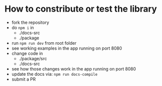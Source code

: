 # How to constribute or test the library
- fork the repository
- do ```npm i``` in 
	- ./docs-src
	- ./package
- run ```npm run dev``` from root folder
- see working examples in the app running on port 8080
- change code in
	- ./package/src
	- ./docs-src
- see how those changes work in the app running on port 8080
- update the docs via: ```npm run docs-compile```
- submit a PR
